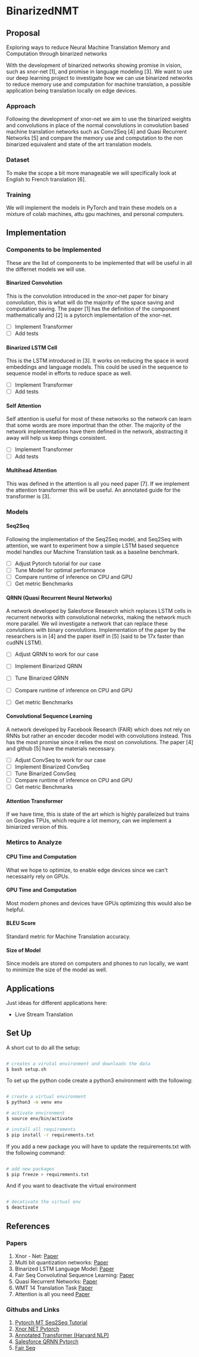 # BinarizedNMT

## Proposal

Exploring ways to reduce Neural Machine Translation Memory and Computation through binarized networks

With the development of binarized networks showing promise in vision, such as xnor-net [1], and promise in language modeling [3]. We want to use our deep learning project to investigate how we can use binarized networks to reduce memory use and computation for machine translation, a possible application being translation locally on edge devices.

### Approach

Following the development of xnor-net we aim to use the binarized weights and convolutions in place of the normal convolutions in convolution based machine translation networks such as Conv2Seq [4] and Quasi Recurrent Networks [5] and compare the memory use and computation to the non binarized equivalent and state of the art translation models.

### Dataset

To make the scope a bit more manageable we will specifically look at English to French translation [6].

### Training

We will implement the models in PyTorch and train these models on a mixture of colab machines, attu gpu machines, and personal computers.

## Implementation

### Components to be Implemented

These are the list of components to be implemented that will be useful in all the differnet models we will use.

#### Binarized Convolution

This is the convolution introduced in the xnor-net paper for binary convolution, this is what will do the majority of the space saving and computation saving. The paper [1] has the definition of the component mathematically and [2] is a pytorch implementation of the xnor-net.

- [ ] Implement Transformer
- [ ] Add tests

#### Binarized LSTM Cell

This is the LSTM introduced in [3]. It works on reducing the space in word embeddings and language models. This could be used in the sequence to sequence model in efforts to reduce space as well.

- [ ] Implement Transformer
- [ ] Add tests

#### Self Attention

Self attention is useful for most of these networks so the network can learn that some words are more importnat than the other. The majority of the network implementations have them defined in the network, abstracting it away will help us keep things consistent.

- [ ] Implement Transformer
- [ ] Add tests

#### Multihead Attention

This was defined in the attention is all you need paper [7]. If we implement the attention transformer this will be useful. An annotated guide for the transformer is [3].

### Models

#### Seq2Seq

Following the implementation of the Seq2Seq model, and Seq2Seq with attention, we want to experiment how a simple LSTM based sequence model handles our Machine Translation task as a baseline benchmark.

- [ ] Adjust Pytorch tutorial for our case
- [ ] Tune Model for optimal performance
- [ ] Compare runtime of inference on CPU and GPU
- [ ] Get metric Benchmarks

#### QRNN (Quasi Recurrent Neural Networks)

A network developed by Salesforce Research which replaces LSTM cells in recurrent networks with convolutional networks, making the network much more parallel. We wil investigate a network that can replace these convlutions with binary convolutions. Implementation of the paper by the researchers is in [4] and the paper itself in [5] (said to be 17x faster than cudNN LSTM).

- [ ] Adjust QRNN to work for our case
- [ ] Implement Binarized QRNN
- [ ] Tune Binarized QRNN
- [ ] Compare runtime of inference on CPU and GPU
- [ ] Get metric Benchmarks


#### Convolutional Sequence Learning

A network developed by Facebook Research (FAIR) which does not rely on RNNs but rather an encoder decoder model with convolutions instead. This has the most promise since it relies the most on convolutions. The paper [4] and github [5] have the materials necessary.

- [ ] Adjust ConvSeq to work for our case
- [ ] Implement Binarized ConvSeq
- [ ] Tune Binarized ConvSeq
- [ ] Compare runtime of inference on CPU and GPU
- [ ] Get metric Benchmarks

#### Attention Transformer

If we have time, this is state of the art which is highly paralleized but trains on Googles TPUs, which require a lot memory, can we implement a biniarized version of this.

### Metircs to Analyze

#### CPU Time and Computation

What we hope to optimize, to enable edge devices since we can't necessairly rely on GPUs.

#### GPU Time and Computation

Most modern phones and devices have GPUs optimizing this would also be helpful.

#### BLEU Score

Standard metric for Machine Translation accuracy.

#### Size of Model

Since models are stored on computers and phones to run locally, we want to minimize the size of the model as well.

## Applications

Just ideas for different applications here:

- Live Stream Translation

## Set Up

A short cut to do all the setup:

```bash

# creates a virutal environment and downloads the data
$ bash setup.sh

```

To set up the python code create a python3 environment with the following:

```bash

# create a virtual environment
$ python3 -m venv env

# activate environment
$ source env/bin/activate

# install all requirements
$ pip install -r requirements.txt
```

If you add a new package you will have to update the requirements.txt with the following command:

```bash

# add new packages
$ pip freeze > requirements.txt
```

And if you want to deactivate the virtual environment

```bash

# decativate the virtual env
$ deactivate
```

## References

### Papers

1. Xnor - Net: [Paper](https://arxiv.org/abs/1603.05279)
2. Multi bit quantization networks: [Paper](https://arxiv.org/pdf/1802.00150.pdf)
3. Binarized LSTM Language Model: [Paper](http://aclweb.org/anthology/N18-1192)
4. Fair Seq Convolutinal Sequence Learning: [Paper](https://arxiv.org/pdf/1705.03122.pdf)
5. Quasi Recurrent Networks: [Paper](https://arxiv.org/abs/1611.01576 )
6. WMT 14 Translation Task [Paper](http://www.statmt.org/wmt14/translation-task.html)
7. Attention is all you need [Paper](https://arxiv.org/abs/1706.03762)

### Githubs and Links

1. [Pytorch MT Seq2Seq Tutorial](https://pytorch.org/tutorials/intermediate/seq2seq_translation_tutorial.html)
2. [Xnor NET Pytorch](https://github.com/jiecaoyu/XNOR-Net-PyTorch)
3. [Annotated Transformer (Harvard NLP)](http://nlp.seas.harvard.edu/2018/04/03/attention.html)
4. [Salesforce QRNN Pytorch](https://github.com/salesforce/pytorch-qrnn)
5. [Fair Seq](https://github.com/pytorch/fairseq)
